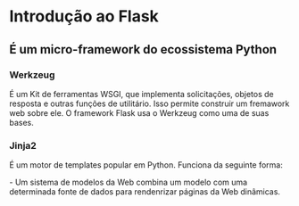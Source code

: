<h1>Introdução ao Flask</h1>
<h2> É um micro-framework do ecossistema Python</h2>
<h3>Werkzeug</h3>
<p>É um Kit de ferramentas WSGI, que implementa solicitações, objetos de resposta e outras
funções de utilitário. Isso permite construir um fremawork web sobre ele. O framework Flask
usa o Werkzeug como uma de suas bases.</p>
<h3>Jinja2</h3>
<p>É um motor de templates popular em Python. Funciona da seguinte forma:</p> 
   <p>- Um sistema de modelos da Web combina um modelo com uma determinada fonte de dados
    para rendenrizar páginas da Web dinâmicas.</p> 

